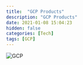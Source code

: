 ```yaml
---
title:  "GCP Products"
description: "GCP Products"
date: 2021-01-08 15:04:23
hidden: false
categories: [Tech]
tags: [GCP]
---
```


![GCP]({{site.url}}/images/2021-01-08-gcp-products/2021-01-08-gcp-products.svg "GCP")